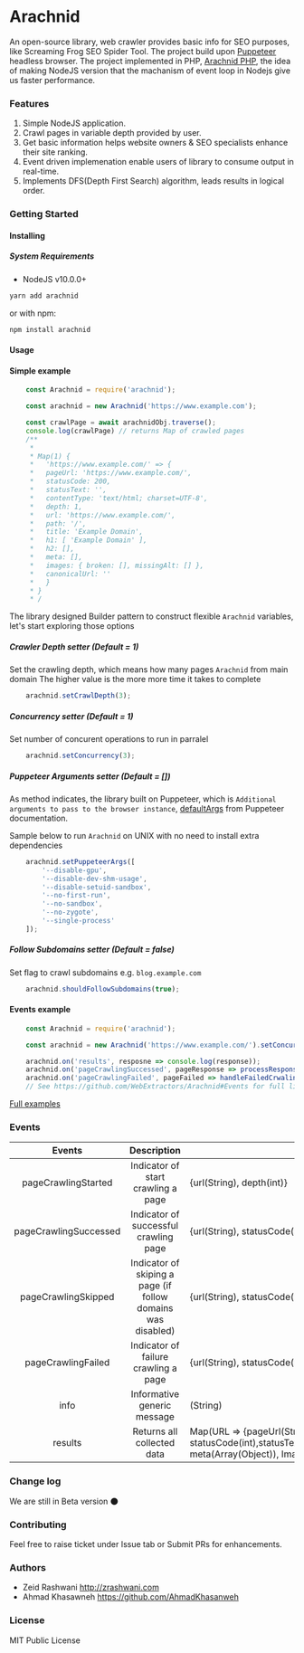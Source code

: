 # Arachnid

An open-source library, web crawler provides basic info for SEO purposes, like Screaming Frog SEO Spider Tool.
The project build upon [Puppeteer](https://pptr.dev/) headless browser. 
The project implemented in PHP, [Arachnid PHP](https://github.com/zrashwani/arachnid), the idea of making NodeJS version that the machanism of event loop in Nodejs give us faster performance. 

### Features
1. Simple NodeJS application.
2. Crawl pages in variable depth provided by user.
3. Get basic information helps website owners & SEO specialists enhance their site ranking. 
4. Event driven implemenation enable users of library to consume output in real-time.
5. Implements DFS(Depth First Search) algorithm, leads results in logical order. 

### Getting Started 

#### Installing 

##### System Requirements
* NodeJS v10.0.0+

```sh
yarn add arachnid
```
or with npm:
```sh
npm install arachnid
```

#### Usage 

#### Simple example
```js
    const Arachnid = require('arachnid');

    const arachnid = new Arachnid('https://www.example.com');

    const crawlPage = await arachnidObj.traverse();
    console.log(crawlPage) // returns Map of crawled pages
    /**
     * 
     * Map(1) {
     *   'https://www.example.com/' => {
     *   pageUrl: 'https://www.example.com/',
     *   statusCode: 200,
     *   statusText: '',
     *   contentType: 'text/html; charset=UTF-8',
     *   depth: 1,
     *   url: 'https://www.example.com/',
     *   path: '/',
     *   title: 'Example Domain',
     *   h1: [ 'Example Domain' ],
     *   h2: [],
     *   meta: [],
     *   images: { broken: [], missingAlt: [] },
     *   canonicalUrl: ''
     *   }
     * }
     * /
```

The library designed Builder pattern to construct flexible `Arachnid` variables, let's start exploring those options 

##### Crawler Depth setter (Default = 1)
Set the crawling depth, which means how many pages `Arachnid` from main domain 
The higher value is the more more time it takes to complete
```js
    arachnid.setCrawlDepth(3);
```

##### Concurrency setter (Default = 1)
Set number of concurent operations to run in parralel
```js
    arachnid.setConcurrency(3);
```

##### Puppeteer Arguments setter (Default = [])
As method indicates, the library built on Puppeteer, which is `Additional arguments to pass to the browser instance`, [defaultArgs](https://github.com/puppeteer/puppeteer/blob/main/docs/api.md#puppeteerdefaultargsoptions) from Puppeteer documentation.

Sample below to run `Arachnid` on UNIX with no need to install extra dependencies
```js
    arachnid.setPuppeteerArgs([
        '--disable-gpu',
        '--disable-dev-shm-usage',
        '--disable-setuid-sandbox',
        '--no-first-run',
        '--no-sandbox',
        '--no-zygote',
        '--single-process'
    ]);
```

##### Follow Subdomains setter (Default = false)
Set flag to crawl subdomains e.g. `blog.example.com`
```js
    arachnid.shouldFollowSubdomains(true);
```

#### Events example
```js
    const Arachnid = require('arachnid');

    const arachnid = new Arachnid('https://www.example.com/').setConcurrency(5).setCrawlDepth(2);

    arachnid.on('results', resposne => console.log(response));
    arachnid.on('pageCrawlingSuccessed', pageResponse => processResponsePerPage(pageResponse));
    arachnid.on('pageCrawlingFailed', pageFailed => handleFailedCrwaling(pageFailed));
    // See https://github.com/WebExtractors/Arachnid#Events for full list of events emitted
```

[Full examples](https://github.com/WebExtractors/Arachnid/tree/master/examples)

### Events
|         Events        	|                    Description            	                |           Response            	|
|:---------------------:	|:---------------------------------------------------------:    |-------------------------------	|
|  pageCrawlingStarted  	|            Indicator of start crawling a page 	            |{url(String), depth(int)}   	    |
| pageCrawlingSuccessed 	|           Indicator of successful crawling page               |{url(String), statusCode(int)} 	|
|  pageCrawlingSkipped 	    | Indicator of skiping a page (if follow domains was disabled)	|{url(String), statusCode(int)} 	|
|   pageCrawlingFailed  	|            Indicator of failure crawling a page 	            |{url(String), statusCode(int)} 	|
|          info          	|             Informative generic message  	                    |(String)               	        |
|         results           |             Returns all collected data  	                    |Map(URL => {pageUrl(String), statusCode(int),statusText(String),contentType(String),depth(int),url(String),path(String),title(String),h1(Array(String)),h2(Array(String)), meta(Array(Object)), Images(Objecta):{broken(Array(String),missingAlt(Array(String))),canonicalUrl(String)}})             |


### Change log
We are still in Beta version :new_moon:

### Contributing 
Feel free to raise ticket under Issue tab or Submit PRs for enhancements. 

### Authors 
* Zeid Rashwani <http://zrashwani.com>
* Ahmad Khasawneh <https://github.com/AhmadKhasanweh>

### License
MIT Public License 
